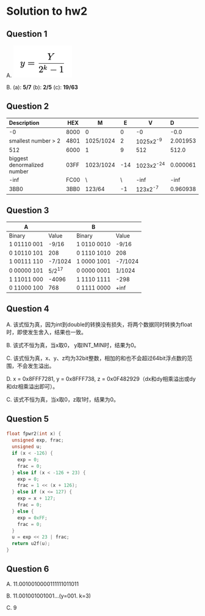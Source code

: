 # Solution to hw2

## Question 1

A. ![y](../Images/float-q1.png)

B. (a): **5/7** (b): **2/5** (c): **19/63**

## Question 2

| Description                 | HEX  | M         | E    | V                    | D        |
| :-------------------------- | ---- | --------- | ---- | -------------------- | :------- |
| -0                          | 8000 | 0         | 0    | -0                   | -0.0     |
| smallest number > 2         | 4801 | 1025/1024 | 2    | 1025x2<sup>-9</sup>  | 2.001953 |
| 512                         | 6000 | 1         | 9    | 512                  | 512.0    |
| biggest denormalized number | 03FF | 1023/1024 | -14  | 1023x2<sup>-24</sup> | 0.000061 |
| -inf                        | FC00 | \         | \    | -inf                 | -inf     |
| 3BB0                        | 3BB0 | 123/64    | -1   | 123x2<sup>-7</sup>   | 0.960938 |

## Question 3

| A      |       | B      |       |
| ------ | ----- | ------ | ----- |
| Binary | Value | Binary | Value |
|1 01110 001|-9/16|1 0110 0010|-9/16|
|0 10110 101|208|0 1110 1010|208|
|1 00111 110|-7/1024|1 0000 1001|-7/1024|
|0 00000 101|5/2<sup>17</sup>|0 0000 0001|1/1024|
|1 11011 000|-4096|1 1110 1111|-298|
|0 11000 100|768|0 1111 0000|+inf|

## Question 4

A. 该式恒为真，因为int到double的转换没有损失，将两个数据同时转换为float时，即使发生舍入，结果也一致。

B. 该式不恒为真，当x取0， y取INT_MIN时，结果为0。

C. 该式恒为真，x、y、z均为32bit整数，相加的和也不会超过64bit浮点数的范围，不会发生溢出。

D. x = 0x8FFF7281, y = 0x8FFF738, z = 0x0F482929（dx和dy相乘溢出或dy和dz相乘溢出即可）。

C. 该式不恒为真，当x取0，z取1时，结果为0。

## Question 5

```C
float fpwr2(int x) {
  unsigned exp, frac;
  unsigned u;
  if (x < -126) {
    exp = 0;
    frac = 0;
  } else if (x < -126 + 23) {
    exp = 0;
    frac = 1 << (x + 126);
  } else if (x <= 127) {
    exp = x + 127;
    frac = 0;
  } else {
    exp = 0xFF;
    frac = 0;
  }
  u = exp << 23 | frac;
  return u2f(u);
}
```

## Question 6

A. 11.0010010000111111011011

B. 11.001001001001...(y=001. k=3)

C. 9

